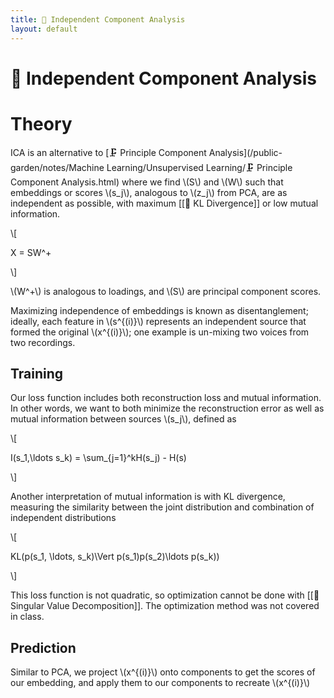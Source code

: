 ```yaml
---
title: 🍝 Independent Component Analysis
layout: default
---
```


# 🍝 Independent Component Analysis

# Theory
ICA is an alternative to [🗜️ Principle Component Analysis](/public-garden/notes/Machine Learning/Unsupervised Learning/🗜️ Principle Component Analysis.html) where we find \\(S\\) and \\(W\\) such that embeddings or scores \\(s_j\\), analogous to \\(z_j\\) from PCA, are as independent as possible, with maximum [[📏 KL Divergence]] or low mutual information.

\\[

 X = SW^+ 

\\]

\\(W^+\\) is analogous to loadings, and \\(S\\) are principal component scores.

Maximizing independence of embeddings is known as disentanglement; ideally, each feature in \\(s^{(i)}\\) represents an independent source that formed the original \\(x^{(i)}\\); one example is un-mixing two voices from two recordings.

## Training
Our loss function includes both reconstruction loss and mutual information. In other words, we want to both minimize the reconstruction error as well as mutual information between sources \\(s_j\\), defined as 

\\[

I(s_1,\ldots s_k) = \sum_{j=1}^kH(s_j) - H(s)

\\]

Another interpretation of mutual information is with KL divergence, measuring the similarity between the joint distribution and combination of independent distributions 

\\[

KL(p(s_1, \ldots, s_k)\Vert p(s_1)p(s_2)\ldots p(s_k))

\\]

This loss function is not quadratic, so optimization cannot be done with [[📎 Singular Value Decomposition]]. The optimization method was not covered in class.

## Prediction
Similar to PCA, we project \\(x^{(i)}\\) onto components to get the scores of our embedding, and apply them to our components to recreate \\(x^{(i)}\\)